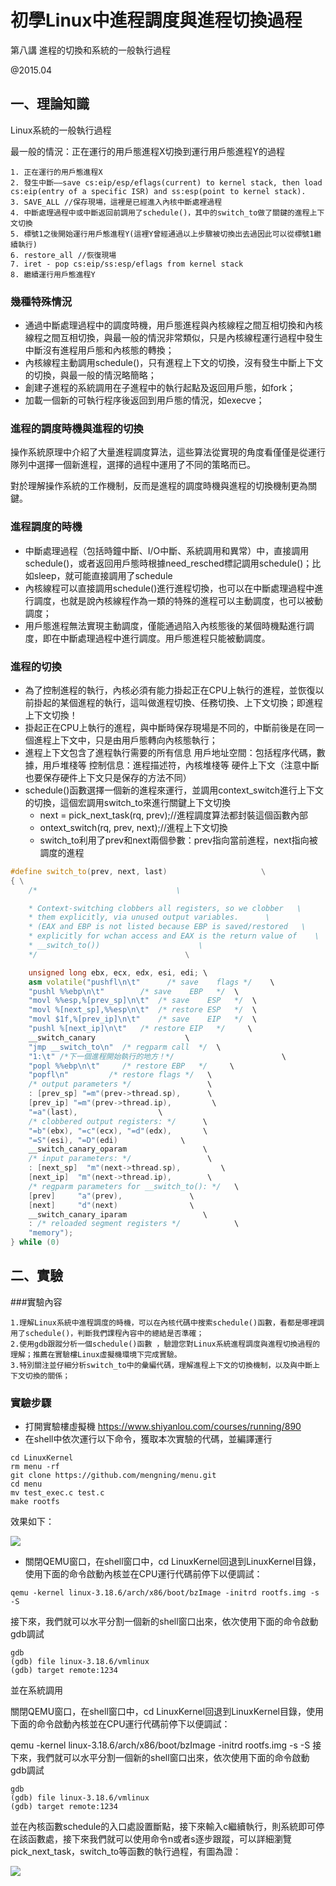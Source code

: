 # 初學Linux中進程調度與進程切換過程

第八講 進程的切換和系統的一般執行過程

@2015.04

## 一、理論知識

Linux系統的一般執行過程

最一般的情況：正在運行的用戶態進程X切換到運行用戶態進程Y的過程
```
1. 正在運行的用戶態進程X
2. 發生中斷——save cs:eip/esp/eflags(current) to kernel stack, then load cs:eip(entry of a specific ISR) and ss:esp(point to kernel stack).
3. SAVE_ALL //保存現場，這裡是已經進入內核中斷處裡過程
4. 中斷處理過程中或中斷返回前調用了schedule()，其中的switch_to做了關鍵的進程上下文切換
5. 標號1之後開始運行用戶態進程Y(這裡Y曾經通過以上步驟被切換出去過因此可以從標號1繼續執行)
6. restore_all //恢復現場
7. iret - pop cs:eip/ss:esp/eflags from kernel stack
8. 繼續運行用戶態進程Y
```
### 幾種特殊情況

- 通過中斷處理過程中的調度時機，用戶態進程與內核線程之間互相切換和內核線程之間互相切換，與最一般的情況非常類似，只是內核線程運行過程中發生中斷沒有進程用戶態和內核態的轉換；
- 內核線程主動調用schedule()，只有進程上下文的切換，沒有發生中斷上下文的切換，與最一般的情況略簡略；
- 創建子進程的系統調用在子進程中的執行起點及返回用戶態，如fork；
- 加載一個新的可執行程序後返回到用戶態的情況，如execve；

### 進程的調度時機與進程的切換

操作系統原理中介紹了大量進程調度算法，這些算法從實現的角度看僅僅是從運行隊列中選擇一個新進程，選擇的過程中運用了不同的策略而已。

對於理解操作系統的工作機制，反而是進程的調度時機與進程的切換機制更為關鍵。

### 進程調度的時機

- 中斷處理過程（包括時鐘中斷、I/O中斷、系統調用和異常）中，直接調用schedule()，或者返回用戶態時根據need_resched標記調用schedule()；比如sleep，就可能直接調用了schedule
- 內核線程可以直接調用schedule()進行進程切換，也可以在中斷處理過程中進行調度，也就是說內核線程作為一類的特殊的進程可以主動調度，也可以被動調度；
- 用戶態進程無法實現主動調度，僅能通過陷入內核態後的某個時機點進行調度，即在中斷處理過程中進行調度。用戶態進程只能被動調度。

### 進程的切換

- 為了控制進程的執行，內核必須有能力掛起正在CPU上執行的進程，並恢復以前掛起的某個進程的執行，這叫做進程切換、任務切換、上下文切換；即進程上下文切換！
- 掛起正在CPU上執行的進程，與中斷時保存現場是不同的，中斷前後是在同一個進程上下文中，只是由用戶態轉向內核態執行；
- 進程上下文包含了進程執行需要的所有信息
用戶地址空間：包括程序代碼，數據，用戶堆棧等
控制信息：進程描述符，內核堆棧等
硬件上下文（注意中斷也要保存硬件上下文只是保存的方法不同）
- schedule()函數選擇一個新的進程來運行，並調用context_switch進行上下文的切換，這個宏調用switch_to來進行關鍵上下文切換
    - next = pick_next_task(rq, prev);//進程調度算法都封裝這個函數內部
    - ontext_switch(rq, prev, next);//進程上下文切換
    - switch_to利用了prev和next兩個參數：prev指向當前進程，next指向被調度的進程


```cpp
#define switch_to(prev, next, last)                     \
{ \
    /*                               \

    * Context-switching clobbers all registers, so we clobber   \
    * them explicitly, via unused output variables.      \
    * (EAX and EBP is not listed because EBP is saved/restored   \
    * explicitly for wchan access and EAX is the return value of    \
    * __switch_to())                      \
    */                                 \

    unsigned long ebx, ecx, edx, esi, edi; \
    asm volatile("pushfl\n\t"      /* save    flags */    \
    "pushl %%ebp\n\t"        /* save    EBP   */  \
    "movl %%esp,%[prev_sp]\n\t"  /* save    ESP   */  \
    "movl %[next_sp],%%esp\n\t"  /* restore ESP   */  \
    "movl $1f,%[prev_ip]\n\t"    /* save    EIP   */  \
    "pushl %[next_ip]\n\t"   /* restore EIP   */     \
    __switch_canary                    \
    "jmp __switch_to\n"  /* regparm call  */  \
    "1:\t" /*下一個進程開始執行的地方！*/                        \
    "popl %%ebp\n\t"     /* restore EBP   */     \
    "popfl\n"         /* restore flags */   \
    /* output parameters */                 \
    : [prev_sp] "=m"(prev->thread.sp),      \
    [prev_ip] "=m"(prev->thread.ip),         \
    "=a"(last),                  \
    /* clobbered output registers: */      \
    "=b"(ebx), "=c"(ecx), "=d"(edx),       \
    "=S"(esi), "=D"(edi)              \
    __switch_canary_oparam                 \
    /* input parameters: */                 \
    : [next_sp]  "m"(next->thread.sp),         \
    [next_ip]  "m"(next->thread.ip),        \
    /* regparm parameters for __switch_to(): */   \
    [prev]     "a"(prev),               \
    [next]     "d"(next)                \
    __switch_canary_iparam                 \
    : /* reloaded segment registers */            \
    "memory");
} while (0)

```

## 二、實驗

###實驗內容

```
1.理解Linux系統中進程調度的時機，可以在內核代碼中搜索schedule()函數，看都是哪裡調用了schedule()，判斷我們課程內容中的總結是否準確；
2.使用gdb跟蹤分析一個schedule()函數 ，驗證您對Linux系統進程調度與進程切換過程的理解；推薦在實驗樓Linux虛擬機環境下完成實驗。
3.特別關注並仔細分析switch_to中的彙編代碼，理解進程上下文的切換機制，以及與中斷上下文切換的關係；
```
### 實驗步驟

-  打開實驗樓虛擬機 https://www.shiyanlou.com/courses/running/890
-  在shell中依次運行以下命令，獲取本次實驗的代碼，並編譯運行

```
cd LinuxKernel
rm menu -rf
git clone https://github.com/mengning/menu.git
cd menu
mv test_exec.c test.c
make rootfs
```
效果如下：

![](./images/20150427003152124)


- 關閉QEMU窗口，在shell窗口中，cd LinuxKernel回退到LinuxKernel目錄，使用下面的命令啟動內核並在CPU運行代碼前停下以便調試：

```
qemu -kernel linux-3.18.6/arch/x86/boot/bzImage -initrd rootfs.img -s -S
```
接下來，我們就可以水平分割一個新的shell窗口出來，依次使用下面的命令啟動gdb調試
```
gdb
(gdb) file linux-3.18.6/vmlinux
(gdb) target remote:1234
```
並在系統調用

關閉QEMU窗口，在shell窗口中，cd LinuxKernel回退到LinuxKernel目錄，使用下面的命令啟動內核並在CPU運行代碼前停下以便調試：

qemu -kernel linux-3.18.6/arch/x86/boot/bzImage -initrd rootfs.img -s -S
接下來，我們就可以水平分割一個新的shell窗口出來，依次使用下面的命令啟動gdb調試
```
gdb
(gdb) file linux-3.18.6/vmlinux
(gdb) target remote:1234
```

並在內核函數schedule的入口處設置斷點，接下來輸入c繼續執行，則系統即可停在該函數處，接下來我們就可以使用命令n或者s逐步跟蹤，可以詳細瀏覽pick_next_task，switch_to等函數的執行過程，有圖為證：

![](./images/20150427004613043)
